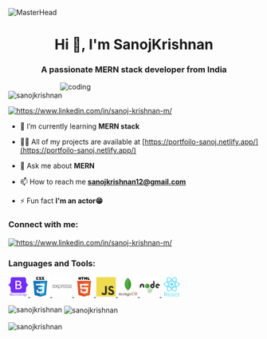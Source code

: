 ![MasterHead](https://developers.giphy.com/branch/master/static/api-512d36c09662682717108a38bbb5c57d.gif)
<h1 align="center">Hi 👋, I'm SanojKrishnan</h1>
<h3 align="center">A passionate MERN stack developer from India</h3>

<img align="right" alt="coding" width="400" src="https://i.pinimg.com/originals/81/17/8b/81178b47a8598f0c81c4799f2cdd4057.gif">

<p align="left"> <img src="https://komarev.com/ghpvc/?username=sanojkrishnan&label=Profile%20views&color=0e75b6&style=flat" alt="sanojkrishnan" /> </p>

<p align="left"> <a href="https://twitter.com/https://www.linkedin.com/in/sanoj-krishnan-m/" target="blank"><img src="https://img.shields.io/twitter/follow/https://www.linkedin.com/in/sanoj-krishnan-m/?logo=twitter&style=for-the-badge" alt="https://www.linkedin.com/in/sanoj-krishnan-m/" /></a> </p>

- 🌱 I’m currently learning **MERN stack**

- 👨‍💻 All of my projects are available at [https://portfoilo-sanoj.netlify.app/](https://portfoilo-sanoj.netlify.app/)

- 💬 Ask me about **MERN**

- 📫 How to reach me **sanojkrishnan12@gmail.com**

- ⚡ Fun fact **I'm an actor😁**

<h3 align="left">Connect with me:</h3>
<p align="left">
<a href="https://twitter.com/https://www.linkedin.com/in/sanoj-krishnan-m/" target="blank"><img align="center" src="https://raw.githubusercontent.com/rahuldkjain/github-profile-readme-generator/master/src/images/icons/Social/twitter.svg" alt="https://www.linkedin.com/in/sanoj-krishnan-m/" height="30" width="40" /></a>
</p>

<h3 align="left">Languages and Tools:</h3>
<p align="left"> <a href="https://getbootstrap.com" target="_blank" rel="noreferrer"> <img src="https://raw.githubusercontent.com/devicons/devicon/master/icons/bootstrap/bootstrap-plain-wordmark.svg" alt="bootstrap" width="40" height="40"/> </a> <a href="https://www.w3schools.com/css/" target="_blank" rel="noreferrer"> <img src="https://raw.githubusercontent.com/devicons/devicon/master/icons/css3/css3-original-wordmark.svg" alt="css3" width="40" height="40"/> </a> <a href="https://expressjs.com" target="_blank" rel="noreferrer"> <img src="https://raw.githubusercontent.com/devicons/devicon/master/icons/express/express-original-wordmark.svg" alt="express" width="40" height="40"/> </a> <a href="https://www.w3.org/html/" target="_blank" rel="noreferrer"> <img src="https://raw.githubusercontent.com/devicons/devicon/master/icons/html5/html5-original-wordmark.svg" alt="html5" width="40" height="40"/> </a> <a href="https://developer.mozilla.org/en-US/docs/Web/JavaScript" target="_blank" rel="noreferrer"> <img src="https://raw.githubusercontent.com/devicons/devicon/master/icons/javascript/javascript-original.svg" alt="javascript" width="40" height="40"/> </a> <a href="https://www.mongodb.com/" target="_blank" rel="noreferrer"> <img src="https://raw.githubusercontent.com/devicons/devicon/master/icons/mongodb/mongodb-original-wordmark.svg" alt="mongodb" width="40" height="40"/> </a> <a href="https://nodejs.org" target="_blank" rel="noreferrer"> <img src="https://raw.githubusercontent.com/devicons/devicon/master/icons/nodejs/nodejs-original-wordmark.svg" alt="nodejs" width="40" height="40"/> </a> <a href="https://reactjs.org/" target="_blank" rel="noreferrer"> <img src="https://raw.githubusercontent.com/devicons/devicon/master/icons/react/react-original-wordmark.svg" alt="react" width="40" height="40"/> </a> </p>

<p><img align="left" src="https://github-readme-stats.vercel.app/api/top-langs?username=sanojkrishnan&show_icons=true&locale=en&layout=compact" alt="sanojkrishnan" /></p>

<p>&nbsp;<img align="center" src="https://github-readme-stats.vercel.app/api?username=sanojkrishnan&show_icons=true&locale=en" alt="sanojkrishnan" /></p>

<p><img align="center" src="https://github-readme-streak-stats.herokuapp.com/?user=sanojkrishnan&" alt="sanojkrishnan" /></p>
